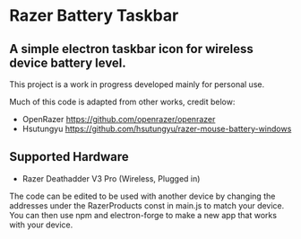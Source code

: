 # Razer Battery Taskbar
## A simple electron taskbar icon for wireless device battery level.
This project is a work in progress developed mainly for personal use.

Much of this code is adapted from other works, credit below:
* OpenRazer https://github.com/openrazer/openrazer
* Hsutungyu https://github.com/hsutungyu/razer-mouse-battery-windows

## Supported Hardware
* Razer Deathadder V3 Pro (Wireless, Plugged in)

The code can be edited to be used with another device by changing the addresses under the RazerProducts const in main.js to match your device. You can then use npm and electron-forge to make a new app that works with your device. 
